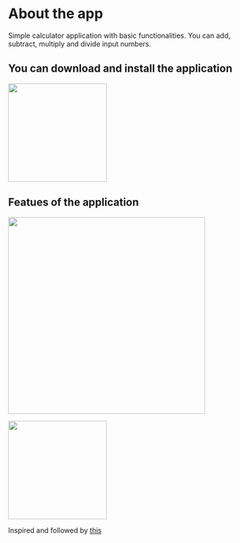 # About the app
Simple calculator application with basic functionalities. You can add, subtract, multiply and divide input numbers.

## You can download and install the application
[<img src="https://user-images.githubusercontent.com/56734609/114069097-0a59e500-98b8-11eb-9dd5-047b4d2e4fb5.png" width="200" height="200">](https://t.me/android_projects/71 "On Telegram")

## Featues of the application
<img src="https://user-images.githubusercontent.com/56734609/116057798-9762b380-a698-11eb-9f1d-d09c99d41ff7.gif" width="400" heigth="730" />  

[<img src="https://user-images.githubusercontent.com/56734609/114071381-7ccbc480-98ba-11eb-959f-674cb3a25e1e.png" width="200" height="200">](https://youtu.be/_OEl6tvwF70 "On Youtube")


Inspired and followed by [this](https://studyviewer.com/android-calculator-in-kotlin-using-android-studio/)
